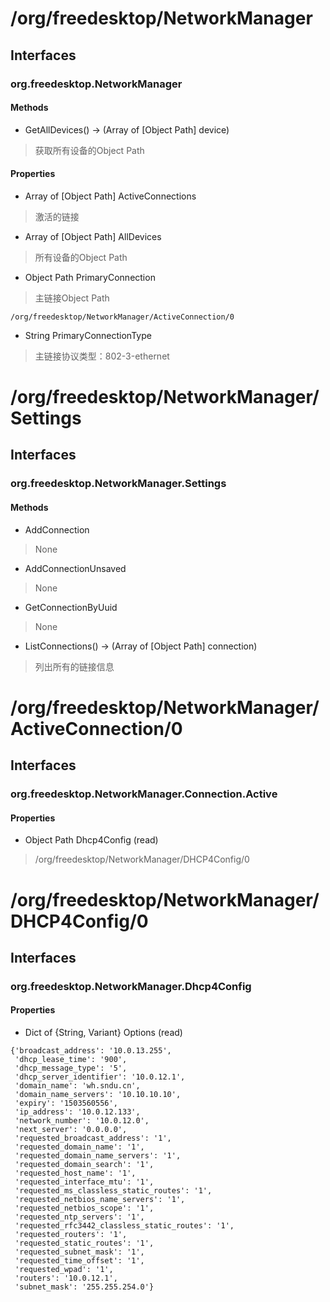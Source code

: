 # /org/freedesktop/NetworkManager
## Interfaces
### org.freedesktop.NetworkManager
#### Methods

- GetAllDevices() -> (Array of [Object Path] device)
> 获取所有设备的Object Path

#### Properties

- Array of [Object Path] ActiveConnections
> 激活的链接

- Array of [Object Path] AllDevices
> 所有设备的Object Path

- Object Path PrimaryConnection
> 主链接Object Path
```
/org/freedesktop/NetworkManager/ActiveConnection/0
```

- String PrimaryConnectionType
> 主链接协议类型：802-3-ethernet

# /org/freedesktop/NetworkManager/Settings
## Interfaces
### org.freedesktop.NetworkManager.Settings
#### Methods

- AddConnection
> None

- AddConnectionUnsaved
> None

- GetConnectionByUuid
> None

- ListConnections() -> (Array of [Object Path] connection)
> 列出所有的链接信息

# /org/freedesktop/NetworkManager/ActiveConnection/0
## Interfaces
### org.freedesktop.NetworkManager.Connection.Active
#### Properties

- Object Path Dhcp4Config (read)
> /org/freedesktop/NetworkManager/DHCP4Config/0

# /org/freedesktop/NetworkManager/DHCP4Config/0
## Interfaces
### org.freedesktop.NetworkManager.Dhcp4Config
#### Properties

- Dict of {String, Variant} Options (read)
> 
```
{'broadcast_address': '10.0.13.255',
 'dhcp_lease_time': '900',
 'dhcp_message_type': '5',
 'dhcp_server_identifier': '10.0.12.1',
 'domain_name': 'wh.sndu.cn',
 'domain_name_servers': '10.10.10.10',
 'expiry': '1503560556',
 'ip_address': '10.0.12.133',
 'network_number': '10.0.12.0',
 'next_server': '0.0.0.0',
 'requested_broadcast_address': '1',
 'requested_domain_name': '1',
 'requested_domain_name_servers': '1',
 'requested_domain_search': '1',
 'requested_host_name': '1',
 'requested_interface_mtu': '1',
 'requested_ms_classless_static_routes': '1',
 'requested_netbios_name_servers': '1',
 'requested_netbios_scope': '1',
 'requested_ntp_servers': '1',
 'requested_rfc3442_classless_static_routes': '1',
 'requested_routers': '1',
 'requested_static_routes': '1',
 'requested_subnet_mask': '1',
 'requested_time_offset': '1',
 'requested_wpad': '1',
 'routers': '10.0.12.1',
 'subnet_mask': '255.255.254.0'}
```


